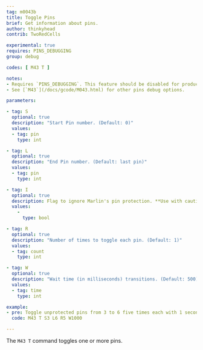 ```yaml
---
tag: m0043b
title: Toggle Pins
brief: Get information about pins.
author: thinkyhead
contrib: TwoRedCells

experimental: true
requires: PINS_DEBUGGING
group: debug

codes: [ M43 T ]

notes:
- Requires `PINS_DEBUGGING`. This feature should be disabled for production use.
- See [`M43`](/docs/gcode/M043.html) for other pins debug options.

parameters:

- tag: S
  optional: true
  description: "Start Pin number. (Default: 0)"
  values:
  - tag: pin
    type: int

- tag: L
  optional: true
  description: "End Pin number. (Default: last pin)"
  values:
  - tag: pin
    type: int

- tag: I
  optional: true
  description: Flag to ignore Marlin's pin protection. **Use with caution!**
  values:
    -
      type: bool

- tag: R
  optional: true
  description: "Number of times to toggle each pin. (Default: 1)"
  values:
  - tag: count
    type: int

- tag: W
  optional: true
  description: "Wait time (in milliseconds) transitions. (Default: 500)."
  values:
  - tag: time
    type: int

example:
- pre: Toggle unprotected pins from 3 to 6 five times each with 1 second low / high pulses.
  code: M43 T S3 L6 R5 W1000

---
```


The `M43 T` command toggles one or more pins.

